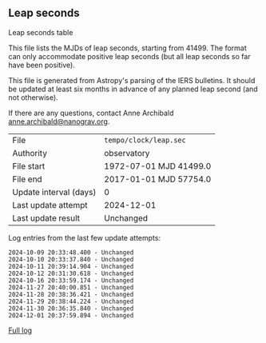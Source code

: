
## Leap seconds

Leap seconds table

This file lists the MJDs of leap seconds, starting from 41499.
The format can only accommodate positive leap seconds (but all
leap seconds so far have been positive).

This file is generated from Astropy's parsing of the IERS
bulletins. It should be updated at least six months in advance
of any planned leap second (and not otherwise).

If there are any questions, contact Anne Archibald
<anne.archibald@nanograv.org>.

|     |     |
|:--- |:--- |
| File | `tempo/clock/leap.sec` |
| Authority | observatory |
| File start | 1972-07-01 MJD 41499.0 |
| File end | 2017-01-01 MJD 57754.0 |
| Update interval (days) | 0 |
| Last update attempt | 2024-12-01 |
| Last update result | Unchanged |

Log entries from the last few update attempts:
```
2024-10-09 20:33:48.400 - Unchanged
2024-10-10 20:33:37.840 - Unchanged
2024-10-11 20:39:14.904 - Unchanged
2024-10-12 20:31:30.618 - Unchanged
2024-10-16 20:33:59.174 - Unchanged
2024-11-27 20:40:00.851 - Unchanged
2024-11-28 20:38:36.421 - Unchanged
2024-11-29 20:38:44.224 - Unchanged
2024-11-30 20:36:35.840 - Unchanged
2024-12-01 20:37:59.894 - Unchanged
```
[Full log](https://raw.githubusercontent.com/ipta/pulsar-clock-corrections/main/log/tempo/clock/leap.sec.log)
